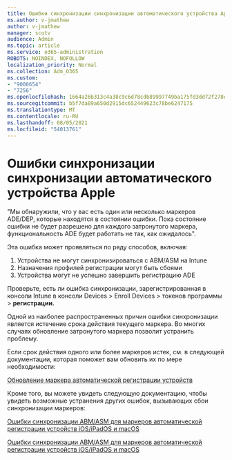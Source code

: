 ```yaml
---
title: Ошибки синхронизации синхронизации автоматического устройства Apple
ms.author: v-jmathew
author: v-jmathew
manager: scotv
audience: Admin
ms.topic: article
ms.service: o365-administration
ROBOTS: NOINDEX, NOFOLLOW
localization_priority: Normal
ms.collection: Adm_O365
ms.custom:
- "9000654"
- "7256"
ms.openlocfilehash: 1664a26b313c4a38c9c6d78cdb89997749ba175fd3dd72f278e99bbd50b0ee84
ms.sourcegitcommit: b5f7da89a650d2915dc652449623c78be6247175
ms.translationtype: MT
ms.contentlocale: ru-RU
ms.lasthandoff: 08/05/2021
ms.locfileid: "54013761"
---
```

# <a name="apple-automatic-device-enrollment-sync-errors"></a>Ошибки синхронизации синхронизации автоматического устройства Apple

"Мы обнаружили, что у вас есть один или несколько маркеров ADE/DEP, которые находятся в состоянии ошибки. Пока состояние ошибки не будет разрешено для каждого затронутого маркера, функциональность ADE будет работать не так, как ожидалось".

Эта ошибка может проявляться по ряду способов, включая:

1. Устройства не могут синхронизироваться с ABM/ASM на Intune
2. Назначения профилей регистрации могут быть сбоями
3. Устройства могут не успешно завершить регистрацию ADE

Проверьте, есть ли ошибка синхронизации, зарегистрированная в консоли Intune в консоли Devices > Enroll Devices > токенов программы > **регистрации.**

Одной из наиболее распространенных причин ошибки синхронизации является истечение срока действия текущего маркера. Во многих случаях обновление затронутого маркера позволит устранить проблему.

Если срок действия одного или более маркеров истек, см. в следующей документации, которая поможет вам обновить их по мере необходимости:

[Обновление маркера автоматической регистрации устройств](https://docs.microsoft.com/mem/intune/enrollment/device-enrollment-program-enroll-ios#renew-an-automated-device-enrollment-token)

Кроме того, вы можете увидеть следующую документацию, чтобы увидеть возможные устранения других ошибок, вызывающих сбои синхронизации маркеров:

[Ошибки синхронизации ABM/ASM для маркеров автоматической регистрации устройств iOS/iPadOS и macOS](https://docs.microsoft.com/mem/intune/enrollment/troubleshoot-ios-enrollment-errors#sync-token-errors-between-intune-and-ade-dep)







[Ошибки синхронизации ABM/ASM для маркеров автоматической регистрации устройств iOS/iPadOS и macOS](https://docs.microsoft.com/mem/intune/enrollment/troubleshoot-ios-enrollment-errors#resolutions-when-syncing-tokens-between-intune-and-abmasm-for-automated-device-enrollment)

